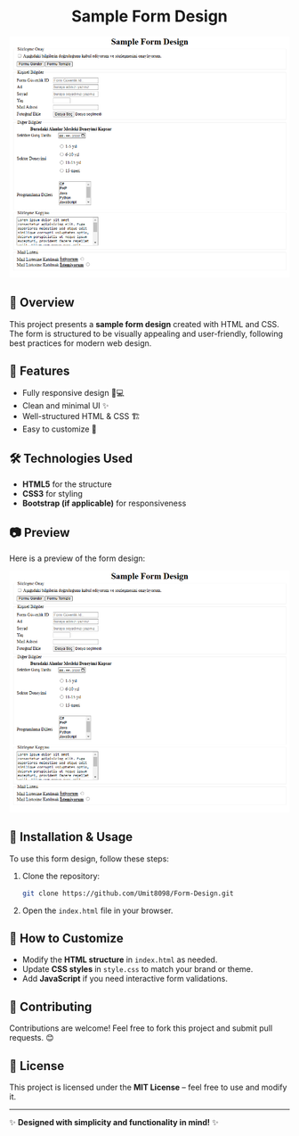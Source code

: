 
<h1 align="center">Sample Form Design</h1>

![Sample Form Screenshot](./Sample-Form-Design.png)

## 📌 Overview
This project presents a **sample form design** created with HTML and CSS. The form is structured to be visually appealing and user-friendly, following best practices for modern web design.

## 🚀 Features
- Fully responsive design 📱💻
- Clean and minimal UI ✨
- Well-structured HTML & CSS 🏗️
- Easy to customize 🎨

## 🛠️ Technologies Used
- **HTML5** for the structure
- **CSS3** for styling
- **Bootstrap (if applicable)** for responsiveness

## 📷 Preview
Here is a preview of the form design:

![Form Design](./Sample-Form-Design.png)

## 📂 Installation & Usage
To use this form design, follow these steps:

1. Clone the repository:
   ```sh
   git clone https://github.com/Umit8098/Form-Design.git
   ```
2. Open the `index.html` file in your browser.

## 🎯 How to Customize
- Modify the **HTML structure** in `index.html` as needed.
- Update **CSS styles** in `style.css` to match your brand or theme.
- Add **JavaScript** if you need interactive form validations.

## 📌 Contributing
Contributions are welcome! Feel free to fork this project and submit pull requests. 😊

## 📄 License
This project is licensed under the **MIT License** – feel free to use and modify it.

---
✨ **Designed with simplicity and functionality in mind!** ✨

